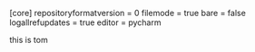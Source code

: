 [core]
	repositoryformatversion = 0
	filemode = true
	bare = false
	logallrefupdates = true
	editor = pycharm





this is tom